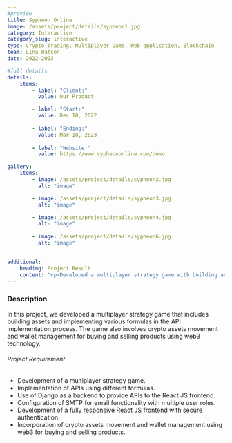 ```yaml
---
#preview
title: Sypheon Online
image: /assets/project/details/sypheon1.jpg
category: Interactive
category_slug: interactive
type: Crypto Trading, Multiplayer Game, Web application, Blockchain
team: Lina Watson
date: 2022-2023

#full details
details:
    items:
        - label: "Client:"
          value: Our Product

        - label: "Start:"
          value: Dec 18, 2022
        
        - label: "Ending:"
          value: Mar 18, 2023
        
        - label: "Website:"
          value: https://www.sypheononline.com/demo

gallery: 
    items:
        - image: /assets/project/details/sypheon2.jpg
          alt: "image"

        - image: /assets/project/details/sypheon3.jpg
          alt: "image"

        - image: /assets/project/details/sypheon4.jpg
          alt: "image"
        
        - image: /assets/project/details/sypheon6.jpg
          alt: "image"

  
additional:
    heading: Project Result
    content: "<p>Developed a multiplayer strategy game with building assets feature. Implemented APIs using Django for seamless communication between frontend and backend. Configured SMTP for email functionality with multiple user roles for enhanced security. Created a fully responsive React JS frontend with secure authentication for a user-friendly experience. Integrated web3 technology for crypto assets movement and wallet management, enabling users to buy and sell products securely. Successfully deployed the project and providing ongoing maintenance and support..</p>"
---
```


### Description

In this project, we developed a multiplayer strategy game that includes building assets and implementing various formulas in the API implementation process. The game also involves crypto assets movement and wallet management for buying and selling products using web3 technology.

###### Project Requirement

- Development of a multiplayer strategy game.
- Implementation of APIs using different formulas.
- Use of Django as a backend to provide APIs to the React JS frontend.
- Configuration of SMTP for email functionality with multiple user roles.
- Development of a fully responsive React JS frontend with secure authentication.
- Incorporation of crypto assets movement and wallet management using web3 for buying and selling products.
